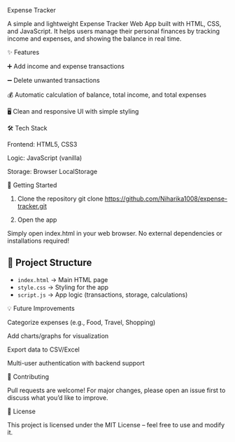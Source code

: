Expense Tracker

A simple and lightweight Expense Tracker Web App built with HTML, CSS, and JavaScript.
It helps users manage their personal finances by tracking income and expenses, and showing the balance in real time.

✨ Features

➕ Add income and expense transactions

➖ Delete unwanted transactions

💰 Automatic calculation of balance, total income, and total expenses

🖥️ Clean and responsive UI with simple styling

🛠️ Tech Stack

Frontend: HTML5, CSS3

Logic: JavaScript (vanilla)

Storage: Browser LocalStorage

🚀 Getting Started
1. Clone the repository
git clone https://github.com/Niharika1008/expense-tracker.git

2. Open the app

Simply open index.html in your web browser.
No external dependencies or installations required!


## 📂 Project Structure

- `index.html` → Main HTML page  
- `style.css` → Styling for the app  
- `script.js` → App logic (transactions, storage, calculations)  



💡 Future Improvements

Categorize expenses (e.g., Food, Travel, Shopping)

Add charts/graphs for visualization

Export data to CSV/Excel

Multi-user authentication with backend support

🤝 Contributing

Pull requests are welcome! For major changes, please open an issue first to discuss what you’d like to improve.

📜 License

This project is licensed under the MIT License – feel free to use and modify it.
